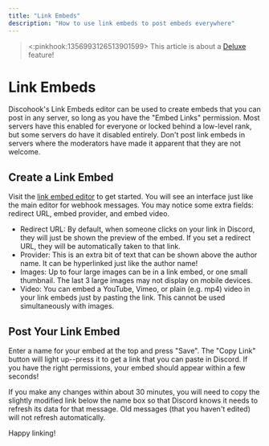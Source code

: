 ```yaml
---
title: "Link Embeds"
description: "How to use link embeds to post embeds everywhere"
---
```


> <:pinkhook:1356993126513901599> This article is about a [Deluxe](discohook://donate) feature!

# Link Embeds

Discohook's Link Embeds editor can be used to create embeds that you can post in any server, so long as you have the "Embed Links" permission. Most servers have this enabled for everyone or locked behind a low-level rank, but some servers do have it disabled entirely. Don't post link embeds in servers where the moderators have made it apparent that they are not welcome.

## Create a Link Embed

Visit the [link embed editor](discohook://link) to get started. You will see an interface just like the main editor for webhook messages. You may notice some extra fields: redirect URL, embed provider, and embed video.

- Redirect URL: By default, when someone clicks on your link in Discord, they will just be shown the preview of the embed. If you set a redirect URL, they will be automatically taken to that link.
- Provider: This is an extra bit of text that can be shown above the author name. It can be hyperlinked just like the author name!
- Images: Up to four large images can be in a link embed, or one small thumbnail. The last 3 large images may not display on mobile devices.
- Video: You can embed a YouTube, Vimeo, or plain (e.g. mp4) video in your link embeds just by pasting the link. This cannot be used simultaneously with images.

## Post Your Link Embed

Enter a name for your embed at the top and press "Save". The "Copy Link" button will light up--press it to get a link that you can paste in Discord. If you have the right permissions, your embed should appear within a few seconds!

If you make any changes within about 30 minutes, you will need to copy the slightly modified link below the name box so that Discord knows it needs to refresh its data for that message. Old messages (that you haven't edited) will not refresh automatically.

Happy linking!
